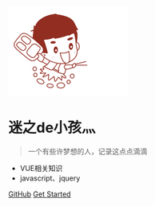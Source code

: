 ![logo](images/logo.png)

# 迷之de小孩灬

> 一个有些许梦想的人，记录这点点滴滴

* VUE相关知识
* javascript、jquery

[GitHub](https://github.com/docsifyjs/docsify/)
[Get Started](#自我介绍)